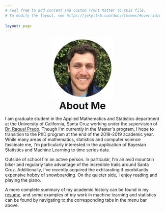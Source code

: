 ```yaml
---
# Feel free to add content and custom Front Matter to this file.
# To modify the layout, see https://jekyllrb.com/docs/themes/#overriding-theme-defaults

layout: page
---
```

<center><img src="/assets/profile.JPEG" width="200" height="200" alt = "Better Picture Coming Soon"></center>

<center> <font size = "+3"> <b> About Me </b> </font> </center>

I am graduate student in the Applied Mathematics and Statistics department at the University of California, Santa Cruz working under the supervision of [Dr. Raquel Prado](https://raquel.soe.ucsc.edu). Though I'm currently in the Master's program, I hope to transition to the PhD program at the end of the 2018-2019 academic year. While many areas of mathematics, statistics and computer science fascinate me, I'm particularly interested in the application of Bayesian Statistics and Machine Learning to time series data. 

Outside of school I'm an active person. In particular, I'm an avid mountain biker and regularly take advantage of the incredible trails around Santa Cruz. Additionally, I've recently acquired the  exhilarating if exorbitantly expensive hobby of snowboarding. On the quieter side, I enjoy reading and playing the piano. 

A more complete summary of my academic history can be found in my [resume](/assets/resume_website.pdf), and some examples of my work in machine learning and statistics can be found by navigating to the corresponding tabs in the menu bar above.






